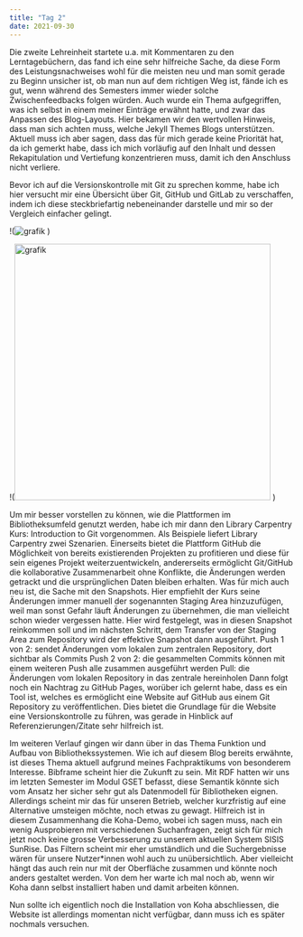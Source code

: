 ```yaml
---
title: "Tag 2"
date: 2021-09-30
---
```


Die zweite Lehreinheit startete u.a. mit Kommentaren zu den Lerntagebüchern, das fand ich eine sehr hilfreiche Sache, da diese Form des Leistungsnachweises wohl für die meisten neu und man somit gerade zu Beginn unsicher ist, ob man nun auf dem richtigen Weg ist, fände ich es gut, wenn während des Semesters immer wieder solche Zwischenfeedbacks folgen würden. Auch wurde ein Thema aufgegriffen, was ich selbst in einem meiner Einträge erwähnt hatte, und zwar das Anpassen des Blog-Layouts. Hier bekamen wir den wertvollen Hinweis, dass man sich achten muss, welche Jekyll Themes Blogs unterstützen. Aktuell muss ich aber sagen, dass das für mich gerade keine Priorität hat, da ich gemerkt habe, dass ich mich vorläufig auf den Inhalt und dessen Rekapitulation und Vertiefung konzentrieren muss, damit ich den Anschluss nicht verliere.

Bevor ich auf die Versionskontrolle mit Git zu sprechen komme, habe ich hier versucht mir eine Übersicht über Git, GitHub und GitLab zu verschaffen, indem ich diese steckbriefartig nebeneinander darstelle und mir so der Vergleich einfacher gelingt.

!(![grafik](https://user-images.githubusercontent.com/90834619/136099432-da71ddd0-1ba4-4cc1-9c47-702efb590b7e.png)
)

!(<img width="454" alt="grafik" src="https://user-images.githubusercontent.com/90834619/136099069-5a5dfaaf-837f-4824-baa8-359dd4d52edd.png">
)


Um mir besser vorstellen zu können, wie die Plattformen im Bibliotheksumfeld genutzt werden, habe ich mir dann den Library Carpentry Kurs: Introduction to Git vorgenommen. Als Beispiele liefert Library Carpentry zwei Szenarien. Einerseits bietet die Plattform GitHub die Möglichkeit von bereits existierenden Projekten zu profitieren und diese für sein eigenes Projekt weiterzuentwickeln, andererseits ermöglicht Git/GitHub die kollaborative Zusammenarbeit ohne Konflikte, die Änderungen werden getrackt und die ursprünglichen Daten bleiben erhalten.
Was für mich auch neu ist, die Sache mit den Snapshots. Hier empfiehlt der Kurs seine Änderungen immer manuell der sogenannten Staging Area hinzuzufügen, weil man sonst Gefahr läuft Änderungen zu übernehmen, die man vielleicht schon wieder vergessen hatte. Hier wird festgelegt, was in diesen Snapshot reinkommen soll und im nächsten Schritt, dem Transfer von der Staging Area zum Repository wird der effektive Snapshot dann ausgeführt.
Push 1 von 2: sendet Änderungen vom lokalen zum zentralen Repository, dort sichtbar als Commits
Push 2 von 2: die gesammelten Commits können mit einem weiteren Push alle zusammen ausgeführt werden
Pull: die Änderungen vom lokalen Repository in das zentrale hereinholen
Dann folgt noch ein Nachtrag zu GitHub Pages, worüber ich gelernt habe, dass es ein Tool ist, welches es ermöglicht eine Website auf GitHub aus einem Git Repository zu veröffentlichen. Dies bietet die Grundlage für die Website eine Versionskontrolle zu führen, was gerade in Hinblick auf Referenzierungen/Zitate sehr hilfreich ist.

Im weiteren Verlauf gingen wir dann über in das Thema Funktion und Aufbau von Bibliothekssystemen. Wie ich auf diesem Blog bereits erwähnte, ist dieses Thema aktuell aufgrund meines Fachpraktikums von besonderem Interesse. Bibframe scheint hier die Zukunft zu sein. Mit RDF hatten wir uns im letzten Semester im Modul GSET befasst, diese Semantik könnte sich vom Ansatz her sicher sehr gut als Datenmodell für Bibliotheken eignen. Allerdings scheint mir das für unseren Betrieb, welcher kurzfristig auf eine Alternative umsteigen möchte, noch etwas zu gewagt.
Hilfreich ist in diesem Zusammenhang die Koha-Demo, wobei ich sagen muss, nach ein wenig Ausprobieren mit verschiedenen Suchanfragen, zeigt sich für mich jetzt noch keine grosse Verbesserung zu unserem aktuellen System SISIS SunRise. Das Filtern scheint mir eher umständlich und die Suchergebnisse wären für unsere Nutzer*innen wohl auch zu unübersichtlich. Aber vielleicht hängt das auch rein nur mit der Oberfläche zusammen und könnte noch anders gestaltet werden. Von dem her warte ich mal noch ab, wenn wir Koha dann selbst installiert haben und damit arbeiten können.

Nun sollte ich eigentlich noch die Installation von Koha abschliessen, die Website ist allerdings momentan nicht verfügbar, dann muss ich es später nochmals versuchen.

